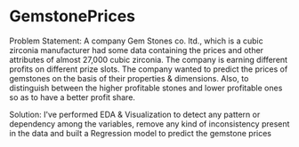 # GemstonePrices
 
Problem Statement: A company Gem Stones co. ltd., which is
a cubic zirconia manufacturer had some data containing the
prices and other attributes of almost 27,000 cubic zirconia. The
company is earning different profits on different prize slots.
The company wanted to predict the prices of gemstones on the
basis of their properties & dimensions. Also, to distinguish
between the higher profitable stones and lower profitable ones
so as to have a better profit share.

Solution: I've performed EDA & Visualization to detect any
pattern or dependency among the variables, remove any kind of
inconsistency present in the data and built a Regression model
to predict the gemstone prices
